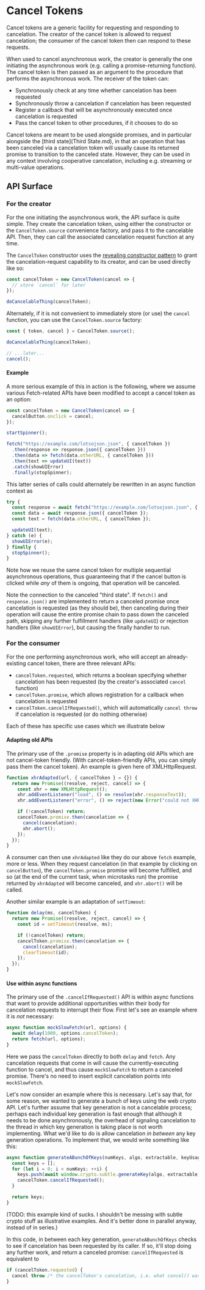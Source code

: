 # Cancel Tokens

Cancel tokens are a generic facility for requesting and responding to cancelation. The creator of the cancel token is allowed to request cancelation; the consumer of the cancel token then can respond to these requests.

When used to cancel asynchronous work, the creator is generally the one initiating the asynchronous work (e.g. calling a promise-returning function). The cancel token is then passed as an argument to the procedure that performs the asynchronous work. The receiver of the token can:

- Synchronously check at any time whether cancelation has been requested
- Synchronously throw a cancelation if cancelation has been requested
- Register a callback that will be asynchronously executed once cancelation is requested
- Pass the cancel token to other procedures, if it chooses to do so

Cancel tokens are meant to be used alongside promises, and in particular alongside the [third state](Third State.md), in that an operation that has been canceled via a cancelation token will usually cause its returned promise to transition to the canceled state. However, they can be used in any context involving cooperative cancelation, including e.g. streaming or multi-value operations.

## API Surface

### For the creator

For the one initiating the asynchronous work, the API surface is quite simple. They create the cancelation token, using either the constructor or the `CancelToken.source` convenience factory, and pass it to the cancelable API. Then, they can call the associated cancelation request function at any time.

The `CancelToken` constructor uses the [revealing constructor pattern](https://blog.domenic.me/the-revealing-constructor-pattern/) to grant the cancelation-request capability to its creator, and can be used directly like so:

```js
const cancelToken = new CancelToken(cancel => {
  // store `cancel` for later
});

doCancelableThing(cancelToken);
```

Alternately, if it is not convenient to immediately store (or use) the `cancel` function, you can use the `CancelToken.source` factory:

```js
const { token, cancel } = CancelToken.source();

doCancelableThing(cancelToken);

// ...later...
cancel();
```

#### Example

A more serious example of this in action is the following, where we assume various Fetch-related APIs have been modified to accept a cancel token as an option:

```js
const cancelToken = new CancelToken(cancel => {
  cancelButton.onclick = cancel;
});

startSpinner();

fetch("https://example.com/lotsojson.json", { cancelToken })
  .then(response => response.json({ cancelToken }))
  .then(data => fetch(data.otherURL, { cancelToken }))
  .then(text => updateUI(text))
  .catch(showUIError)
  .finally(stopSpinner);
```

This latter series of calls could alternately be rewritten in an async function context as

```js
try {
  const response = await fetch("https://example.com/lotsojson.json", { cancelToken });
  const data = await response.json({ cancelToken });
  const text = fetch(data.otherURL, { cancelToken });

  updateUI(text);
} catch (e) {
  showUIError(e);
} finally {
  stopSpinner();
}
```

Note how we reuse the same cancel token for multiple sequential asynchronous operations, thus guaranteeing that if the cancel button is clicked while *any* of them is ongoing, that operation will be canceled.

Note the connection to the canceled "third state". If `fetch()` and `response.json()` are implemented to return a canceled promise once cancelation is requested (as they should be), then canceling during their operation will cause the entire promise chain to pass down the canceled path, skipping any further fulfillment handlers (like `updateUI`) or rejection handlers (like `showUIError`), but causing the finally handler to run.

### For the consumer

For the one performing asynchronous work, who will accept an already-existing cancel token, there are three relevant APIs:

- `cancelToken.requested`, which returns a boolean specifying whether cancelation has been requested (by the creator's associated `cancel` function)
- `cancelToken.promise`, which allows registration for a callback when cancelation is requested
- `cancelToken.cancelIfRequested()`, which will automatically `cancel throw` if cancelation is requested (or do nothing otherwise)

Each of these has specific use cases which we illustrate below

#### Adapting old APIs

The primary use of the `.promise` property is in adapting old APIs which are not cancel-token friendly. (With cancel-token-friendly APIs, you can simply pass them the cancel token). An example is given here of XMLHttpRequest.

```js
function xhrAdapted(url, { cancelToken } = {}) {
  return new Promise((resolve, reject, cancel) => {
    const xhr = new XMLHttpRequest();
    xhr.addEventListener("load", () => resolve(xhr.responseText));
    xhr.addEventListener("error", () => reject(new Error("could not XHR")));

    if (!cancelToken) return;
    cancelToken.promise.then(cancelation => {
      cancel(cancelation);
      xhr.abort();
    });
  });
}
```

A consumer can then use `xhrAdapted` like they do our above `fetch` example, more or less. When they request cancelation (in that example by clicking on `cancelButton`), the `cancelToken.promise` promise will become fulfilled, and so (at the end of the current task, when microtasks run) the promise returned by `xhrAdapted` will become canceled, and `xhr.abort()` will be called.

Another similar example is an adaptation of `setTimeout`:

```js
function delay(ms, cancelToken) {
  return new Promise((resolve, reject, cancel) => {
    const id = setTimeout(resolve, ms);

    if (!cancelToken) return;
    cancelToken.promise.then(cancelation => {
      cancel(cancelation);
      clearTimeout(id);
    });
  });
}
```

#### Use within async functions

The primary use of the `.cancelIfRequested()` API is within async functions that want to provide additional opportunities within their body for cancelation requests to interrupt their flow. First let's see an example where it is _not_ necessary:

```js
async function mockSlowFetch(url, options) {
  await delay(1000, options.cancelToken);
  return fetch(url, options);
}
```

Here we pass the `cancelToken` directly to both `delay` and `fetch`. Any cancelation requests that come in will cause the currently-executing function to cancel, and thus cause `mockSlowFetch` to return a canceled promise. There's no need to insert explicit cancelation points into `mockSlowFetch`.

Let's now consider an example where this is necessary. Let's say that, for some reason, we wanted to generate a bunch of keys using the web crypto API. Let's further assume that key generation is not a cancelable process; perhaps each individual key generation is fast enough that although it needs to be done asynchronously, the overhead of signaling cancelation to the thread in which key generation is taking place is not worth implementing. What we'd like to do is allow cancelation *in between* any key generation operations. To implement that, we would write something like this:

```js
async function generateABunchOfKeys(numKeys, algo, extractable, keyUsages, cancelToken) {
  const keys = [];
  for (let i = 0; i < numKeys; ++i) {
    keys.push(await window.crypto.subtle.generateKey(algo, extractable, keyUsages));
    cancelToken.cancelIfRequested();
  }

  return keys;
}
```

(TODO: this example kind of sucks. I shouldn't be messing with subtle crypto stuff as illustrative examples. And it's better done in parallel anyway, instead of in series.)

In this code, in between each key generation, `generateABunchOfKeys` checks to see if cancelation has been requested by its caller. If so, it'll stop doing any further work, and return a canceled promise: `cancelIfRequested` is equivalent to

```js
if (cancelToken.requested) {
  cancel throw /* the cancelToken's cancelation, i.e. what cancel() was called with */;
}
```
